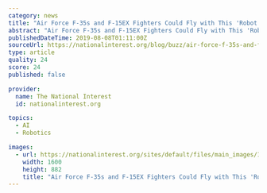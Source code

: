 ```yaml
---
category: news
title: "Air Force F-35s and F-15EX Fighters Could Fly with This 'Robot Wingman'"
abstract: "Air Force F-35s and F-15EX Fighters Could Fly with This 'Robot Wingman' The U.S. Air ... s Skyborg program is developing the artificial intelligence for the wider wingman-drone effort."
publishedDateTime: 2019-08-08T01:11:00Z
sourceUrl: https://nationalinterest.org/blog/buzz/air-force-f-35s-and-f-15ex-fighters-could-fly-robot-wingman-72071
type: article
quality: 24
score: 24
published: false

provider:
  name: The National Interest
  id: nationalinterest.org

topics:
  - AI
  - Robotics

images:
  - url: https://nationalinterest.org/sites/default/files/main_images/190617-F-F3456-1001.JPG
    width: 1600
    height: 882
    title: "Air Force F-35s and F-15EX Fighters Could Fly with This 'Robot Wingman'"
---
```

